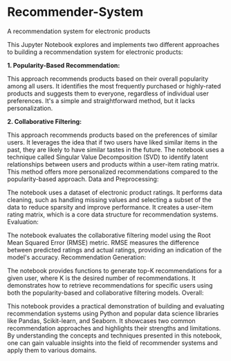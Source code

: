 # Recommender-System
A recommendation system for electronic products

This Jupyter Notebook explores and implements two different approaches to building a recommendation system for electronic products:

**1. Popularity-Based Recommendation:**

This approach recommends products based on their overall popularity among all users.
It identifies the most frequently purchased or highly-rated products and suggests them to everyone, regardless of individual user preferences.
It's a simple and straightforward method, but it lacks personalization.

**2. Collaborative Filtering:**

This approach recommends products based on the preferences of similar users.
It leverages the idea that if two users have liked similar items in the past, they are likely to have similar tastes in the future.
The notebook uses a technique called Singular Value Decomposition (SVD) to identify latent relationships between users and products within a user-item rating matrix.
This method offers more personalized recommendations compared to the popularity-based approach.
Data and Preprocessing:

The notebook uses a dataset of electronic product ratings.
It performs data cleaning, such as handling missing values and selecting a subset of the data to reduce sparsity and improve performance.
It creates a user-item rating matrix, which is a core data structure for recommendation systems.
Evaluation:

The notebook evaluates the collaborative filtering model using the Root Mean Squared Error (RMSE) metric.
RMSE measures the difference between predicted ratings and actual ratings, providing an indication of the model's accuracy.
Recommendation Generation:

The notebook provides functions to generate top-K recommendations for a given user, where K is the desired number of recommendations.
It demonstrates how to retrieve recommendations for specific users using both the popularity-based and collaborative filtering models.
Overall:

This notebook provides a practical demonstration of building and evaluating recommendation systems using Python and popular data science libraries like Pandas, Scikit-learn, and Seaborn. It showcases two common recommendation approaches and highlights their strengths and limitations. By understanding the concepts and techniques presented in this notebook, one can gain valuable insights into the field of recommender systems and apply them to various domains.

